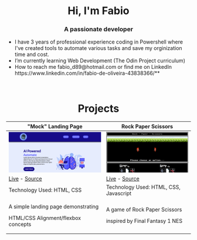 <h1 align="center">Hi, I'm Fabio</h1>
<h3 align="center">A passionate developer</h3>

<ul>
  <li>I have 3 years of professional experience coding in Powershell where I've created tools to automate various tasks and save my orginization time and cost.</li>
  <li>I’m currently learning Web Development (The Odin Project curriculum)</li>
  <li>How to reach me fabio_d89@hotmail.com or find me on LinkedIn https://www.linkedin.com/in/fabio-de-oliveira-43838366/**</li>
</ul>
<br>

<h1 align="center">Projects</h1>

| "Mock" Landing Page   | Rock Paper Scissors |
| ---                   | ---        |
| <a href="https://github.com/fabiod89/odin-landing-page"><img src="images/landing-page.PNG" width="500" height="auto" ></a>  | <a href="https://github.com/fabiod89/odin-landing-page"><img src="images/rock-paper-scissors.PNG" width="500" height="auto" ></a>         |
| <a href="https://fabiod89.github.io/odin-landing-page/">Live</a> - <a href="https://github.com/fabiod89/odin-landing-page">Source</a>          | <a href="https://fabiod89.github.io/Rock-Paper-Scissors//">Live</a> - <a href="https://github.com/fabiod89/Rock-Paper-Scissors">Source</a>      |
| Technology Used: HTML, CSS       | Technology Used: HTML, CSS, Javascript       |
| <p>A simple landing page demonstrating</p><p>HTML/CSS Alignment/flexbox concepts </p>| <p>A game of Rock Paper Scissors</p><p>inspired by Final Fantasy 1 NES </p>        |
